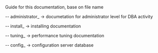 Guide for this documentation, base on file name

-- administrator_ 
-> documetation for administrator level for DBA activity

-- install_
-> installing documentation

-- tuning_
-> performance tuning documentation

-- config_
-> configuration server database
